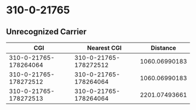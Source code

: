 # 310-0-21765
## Unrecognized Carrier


| CGI | Nearest CGI | Distance |
|-----|-------------|----------|
| 310-0-21765-178264064 | 310-0-21765-178272512 | 1060.06990183 |
| 310-0-21765-178272512 | 310-0-21765-178264064 | 1060.06990183 |
| 310-0-21765-178272513 | 310-0-21765-178264064 | 2201.07493661 |
